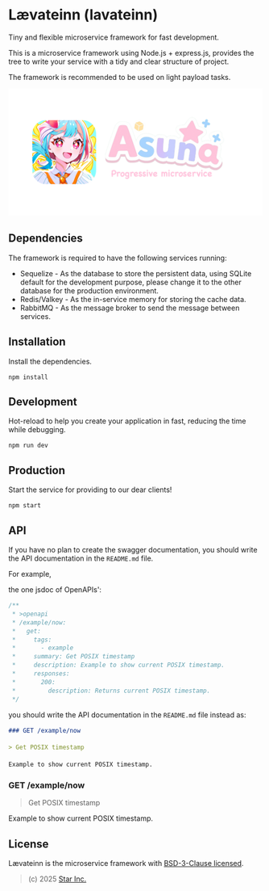 # Lævateinn (lavateinn)

Tiny and flexible microservice framework for fast development.

This is a microservice framework using Node.js + express.js,
provides the tree to write your service with a tidy and clear structure of project.

The framework is recommended to be used on light payload tasks.

![lavateinn](logo.png)

## Dependencies

The framework is required to have the following services running:

- Sequelize -  As the database to store the persistent data,
  using SQLite default for the development purpose,
  please change it to the other database for the production environment.
- Redis/Valkey - As the in-service memory for storing the cache data.
- RabbitMQ - As the message broker to send the message between services.

## Installation

Install the dependencies.

```shell
npm install
```

## Development

Hot-reload to help you create your application in fast,
reducing the time while debugging.

```shell
npm run dev
```

## Production

Start the service for providing to our dear clients!

```shell
npm start
```

## API

If you have no plan to create the swagger documentation,
you should write the API documentation in the `README.md` file.

For example,

the one jsdoc of OpenAPIs':

```js
/**
 * >openapi
 * /example/now:
 *   get:
 *     tags:
 *       - example
 *     summary: Get POSIX timestamp
 *     description: Example to show current POSIX timestamp.
 *     responses:
 *       200:
 *         description: Returns current POSIX timestamp.
 */
```

you should write the API documentation in the `README.md` file instead as:

```markdown
### GET /example/now

> Get POSIX timestamp

Example to show current POSIX timestamp.
```

### GET /example/now

> Get POSIX timestamp

Example to show current POSIX timestamp.

## License

Lævateinn is the microservice framework with [BSD-3-Clause licensed](LICENSE).

> (c) 2025 [Star Inc.](https://starinc.xyz)
